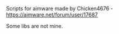 Scripts for aimware made by Chicken4676 - https://aimware.net/forum/user/17687

Some libs are not mine.

